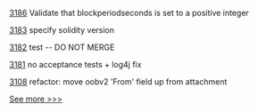
[3186](https://github.com/hyperledger/besu/pull/3186) Validate that blockperiodseconds is set to a positive integer

[3183](https://github.com/hyperledger/besu/pull/3183) specify solidity version

[3182](https://github.com/hyperledger/besu/pull/3182) test -- DO NOT MERGE

[3181](https://github.com/hyperledger/besu/pull/3181) no acceptance tests + log4j fix

[3108](https://github.com/hyperledger/aries-framework-go/pull/3108) refactor: move oobv2 'From' field up from attachment


[See more >>>](https://start-here.hyperledger.org/pull-requests)
